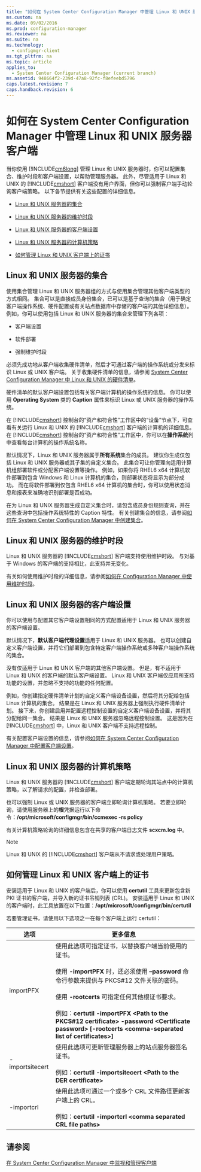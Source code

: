 ```yaml
---
title: "如何在 System Center Configuration Manager 中管理 Linux 和 UNIX 服务器客户端"
ms.custom: na
ms.date: 09/02/2016
ms.prod: configuration-manager
ms.reviewer: na
ms.suite: na
ms.technology: 
  - configmgr-client
ms.tgt_pltfrm: na
ms.topic: article
applies_to: 
  - System Center Configuration Manager (current branch)
ms.assetid: 948664f2-239d-47a8-92fc-f8efeebd5796
caps.latest.revision: 7
caps.handback.revision: 6
---
```

# 如何在 System Center Configuration Manager 中管理 Linux 和 UNIX 服务器客户端
当你使用 [!INCLUDE[cm6long](../LocTest/includes/cm6long_md.md)] 管理 Linux 和 UNIX 服务器时，你可以配置集合、维护时段和客户端设置，以帮助管理服务器。 此外，尽管适用于 Linux 和 UNIX 的 [!INCLUDE[cmshort](../LocTest/includes/cmshort_md.md)] 客户端没有用户界面，但你可以强制客户端手动轮询客户端策略。 以下各节提供有关这些配置的详细信息。  
  
-   [Linux 和 UNIX 服务器的集合](#BKMK_CollectionsforLnU)  
  
-   [Linux 和 UNIX 服务器的维护时段](#BKMK_MaintenanceWindowsforLnU)  
  
-   [Linux 和 UNIX 服务器的客户端设置](#BKMK_ClientSettingsforLnU)  
  
-   [Linux 和 UNIX 服务器的计算机策略](#BKMK_PolicyforLnU)  
  
-   [如何管理 Linux 和 UNIX 客户端上的证书](#BKMK_ManageLinuxCerts)  
  
##  <a name="BKMK_CollectionsforLnU"></a> Linux 和 UNIX 服务器的集合  
 使用集合管理 Linux 和 UNIX 服务器组的方式与使用集合管理其他客户端类型的方式相同。 集合可以是直接成员身份集合，已可以是基于查询的集合（用于确定客户端操作系统、硬件配置或有关站点数据库中存储的客户端的其他详细信息）。 例如，你可以使用包括 Linux 和 UNIX 服务器的集合来管理下列各项：  
  
-   客户端设置  
  
-   软件部署  
  
-   强制维护时段  
  
 必须先成功地从客户端收集硬件清单，然后才可通过客户端的操作系统或分发来标识 Linux 或 UNIX 客户端。 关于收集硬件清单的信息，请参阅 [System Center Configuration Manager 中 Linux 和 UNIX 的硬件清单](../LocTest/Hardware-inventory-for-Linux-and-UNIX-in-System-Center-Configuration-Manager.md)。  
  
 硬件清单的默认客户端设置包括有关客户端计算机的操作系统的信息。 你可以使用 **Operating System** 类的 **Caption** 属性来标识 Linux 或 UNIX 服务器的操作系统。  
  
 在 [!INCLUDE[cmshort](../LocTest/includes/cmshort_md.md)] 控制台的“资产和符合性”工作区中的“设备”节点下，可查看有关运行 Linux 和 UNIX 的 [!INCLUDE[cmshort](../LocTest/includes/cmshort_md.md)] 客户端的计算机的详细信息。 在 [!INCLUDE[cmshort](../LocTest/includes/cmshort_md.md)] 控制台的“资产和符合性”工作区中，你可以在**操作系统**列中查看每台计算机的操作系统名称。  
  
 默认情况下，Linux 和 UNIX 服务器属于**所有系统**集合的成员。 建议你生成仅包括 Linux 和 UNIX 服务器或其子集的自定义集合。 此集合可让你管理向适用计算机组部署软件或分配客户端设置等操作。 例如，如果你将 RHEL6 x64 计算机软件部署到包含 Windows 和 Linux 计算机的集合，则部署状态将显示为部分成功。 而在将软件部署到仅包含 RHEL6 x64 计算机的集合时，你可以使用状态消息和报表来准确地识别部署是否成功。  
  
 在为 Linux 和 UNIX 服务器生成自定义集合时，请包含成员身份规则查询，并在这些查询中包括操作系统特性的 Caption 特性。 有关创建集合的信息，请参阅[如何在 System Center Configuration Manager 中创建集合](../LocTest/How-to-create-collections-in-System-Center-Configuration-Manager.md)。  
  
##  <a name="BKMK_MaintenanceWindowsforLnU"></a> Linux 和 UNIX 服务器的维护时段  
 Linux 和 UNIX 服务器的 [!INCLUDE[cmshort](../LocTest/includes/cmshort_md.md)] 客户端支持使用维护时段。 与对基于 Windows 的客户端的支持相比，此支持并无变化。  
  
 有关如何使用维护时段的详细信息，请参阅[如何在 Configuration Manager 中使用维护时段](../LocTest/How-to-use-maintenance-windows-in-System-Center-Configuration-Manager.md)。  
  
##  <a name="BKMK_ClientSettingsforLnU"></a> Linux 和 UNIX 服务器的客户端设置  
 你可以使用与配置其它客户端设置相同的方式配置适用于 Linux 和 UNIX 服务器的客户端设置。  
  
 默认情况下，**默认客户端代理设置**适用于 Linux 和 UNIX 服务器。 也可以创建自定义客户端设置，并将它们部署到包含特定客户端操作系统或多种客户端操作系统的集合。  
  
 没有仅适用于 Linux 和 UNIX 客户端的其他客户端设置。 但是，有不适用于 Linux 和 UNIX 的客户端的默认客户端设置。 Linux 和 UNIX 客户端仅应用所支持功能的设置，并忽略不支持的功能的任何配置。  
  
 例如，你创建指定硬件清单计划的自定义客户端设备设置，然后将其分配给包括 Linux 计算机的集合。 结果是在 Linux 和 UNIX 服务器上强制执行硬件清单计划。 接下来，你创建启用并配置远程控制设置的自定义客户端设备设置，并将其分配给同一集合。 结果是 Linux 和 UNIX 服务器忽略远程控制设置。 这是因为在 [!INCLUDE[cmshort](../LocTest/includes/cmshort_md.md)] 中，Linux 和 UNIX 客户端不支持远程控制。  
  
 有关配置客户端设置的信息，请参阅[如何在 System Center Configuration Manager 中配置客户端设置](../LocTest/How-to-configure-client-settings-in-System-Center-Configuration-Manager.md)。  
  
##  <a name="BKMK_PolicyforLnU"></a> Linux 和 UNIX 服务器的计算机策略  
 Linux 和 UNIX 服务器的 [!INCLUDE[cmshort](../LocTest/includes/cmshort_md.md)] 客户端定期轮询其站点中的计算机策略，以了解请求的配置，并检查部署。  
  
 也可以强制 Linux 或 UNIX 服务器的客户端立即轮询计算机策略。 若要立即轮询，请使用服务器上的**根**凭据运行以下命令：**\/opt\/microsoft\/configmgr\/bin\/ccmexec \-rs policy**  
  
 有关计算机策略轮询的详细信息包含在共享的客户端日志文件 **scxcm.log** 中。  
  
> [!NOTE]  
>  Linux 和 UNIX 的 [!INCLUDE[cmshort](../LocTest/includes/cmshort_md.md)] 客户端从不请求或处理用户策略。  
  
##  <a name="BKMK_ManageLinuxCerts"></a> 如何管理 Linux 和 UNIX 客户端上的证书  
 安装适用于 Linux 和 UNIX 的客户端后，你可以使用 **certutil** 工具来更新包含新 PKI 证书的客户端，并导入新的证书吊销列表 \(CRL\)。 安装适用于 Linux 和 UNIX 的客户端时，此工具放置在以下位置：**\/opt\/microsoft\/configmgr\/bin\/certutil**  
  
 若要管理证书，请使用以下选项之一在每个客户端上运行 certutil：  
  
|选项|更多信息|  
|--------|----------|  
|importPFX|使用此选项可指定证书，以替换客户端当前使用的证书。<br /><br /> 使用 **\-importPFX** 时，还必须使用 **–password** 命令行参数来提供与 PKCS\#12 文件关联的密码。<br /><br /> 使用 **\-rootcerts** 可指定任何其他根证书要求。<br /><br /> 例如：**certutil \-importPFX \<Path to the PKCS\#12 certificate\> \-password \<Certificate password\> \[\-rootcerts \<comma\-separated list of certificates\>\]**|  
|\-importsitecert|使用此选项可更新管理服务器上的站点服务器签名证书。<br /><br /> 例如：**certutil \-importsitecert \<Path to the DER certificate\>**|  
|\-importcrl|使用此选项可通过一个或多个 CRL 文件路径更新客户端上的 CRL。<br /><br /> 例如：**certutil \-importcrl \<comma separated CRL file paths\>**|  
  
## 请参阅  
 [在 System Center Configuration Manager 中监视和管理客户端](../LocTest/Monitor-and-manage-clients-in-System-Center-Configuration-Manager.md)